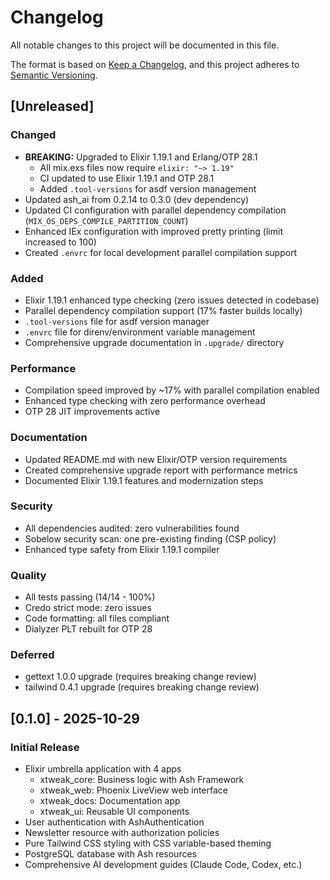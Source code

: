 # Changelog

All notable changes to this project will be documented in this file.

The format is based on [Keep a Changelog](https://keepachangelog.com/en/1.0.0/),
and this project adheres to [Semantic Versioning](https://semver.org/spec/v2.0.0.html).

## [Unreleased]

### Changed
- **BREAKING:** Upgraded to Elixir 1.19.1 and Erlang/OTP 28.1
  - All mix.exs files now require `elixir: "~> 1.19"`
  - CI updated to use Elixir 1.19.1 and OTP 28.1
  - Added `.tool-versions` for asdf version management
- Updated ash_ai from 0.2.14 to 0.3.0 (dev dependency)
- Updated CI configuration with parallel dependency compilation (`MIX_OS_DEPS_COMPILE_PARTITION_COUNT`)
- Enhanced IEx configuration with improved pretty printing (limit increased to 100)
- Created `.envrc` for local development parallel compilation support

### Added
- Elixir 1.19.1 enhanced type checking (zero issues detected in codebase)
- Parallel dependency compilation support (17% faster builds locally)
- `.tool-versions` file for asdf version manager
- `.envrc` file for direnv/environment variable management
- Comprehensive upgrade documentation in `.upgrade/` directory

### Performance
- Compilation speed improved by ~17% with parallel compilation enabled
- Enhanced type checking with zero performance overhead
- OTP 28 JIT improvements active

### Documentation
- Updated README.md with new Elixir/OTP version requirements
- Created comprehensive upgrade report with performance metrics
- Documented Elixir 1.19.1 features and modernization steps

### Security
- All dependencies audited: zero vulnerabilities found
- Sobelow security scan: one pre-existing finding (CSP policy)
- Enhanced type safety from Elixir 1.19.1 compiler

### Quality
- All tests passing (14/14 - 100%)
- Credo strict mode: zero issues
- Code formatting: all files compliant
- Dialyzer PLT rebuilt for OTP 28

### Deferred
- gettext 1.0.0 upgrade (requires breaking change review)
- tailwind 0.4.1 upgrade (requires breaking change review)

## [0.1.0] - 2025-10-29

### Initial Release
- Elixir umbrella application with 4 apps
  - xtweak_core: Business logic with Ash Framework
  - xtweak_web: Phoenix LiveView web interface
  - xtweak_docs: Documentation app
  - xtweak_ui: Reusable UI components
- User authentication with AshAuthentication
- Newsletter resource with authorization policies
- Pure Tailwind CSS styling with CSS variable-based theming
- PostgreSQL database with Ash resources
- Comprehensive AI development guides (Claude Code, Codex, etc.)
